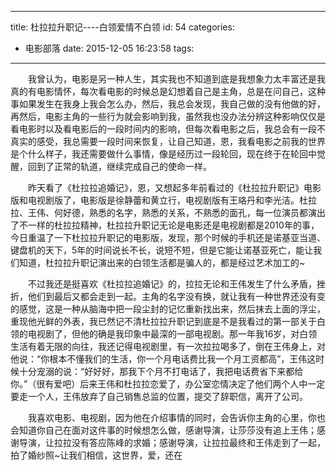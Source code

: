 
---
title: 杜拉拉升职记----白领爱情不白领
id: 54
categories:
  - 电影部落
date: 2015-12-05 16:23:58
tags:
---

&emsp;&emsp;我曾认为，电影是另一种人生，其实我也不知道到底是我想象力太丰富还是我真的有电影情怀，每次看电影的时候总是幻想着自己是主角，总是在问自己，这种事如果发生在我身上我会怎么办，然后，我总会发现，我自己做的没有他做的好，再然后，电影主角的一些行为就会影响到我，虽然我也没办法分辨这种影响仅仅是看电影时以及看电影后的一段时间内的影响，但每次看电影之后，我总会有一段不真实的感受，我总需要一段时间来恢复，让自己知道，恩，我看电影之前我的世界是个什么样子，我还需要做什么事情，像是经历过一段轮回，现在终于在轮回中觉醒，回到了正常的轨道，继续完成自己的使命一样。

<!--more-->
&emsp;&emsp;昨天看了《杜拉拉追婚记》，恩，又想起多年前看过的《杜拉拉升职记》电影版和电视剧版了，电影版是徐静蕾和黄立行，电视剧版有王珞丹和李光洁。杜拉拉、王伟、何好德，熟悉的名字，熟悉的关系，不熟悉的面孔，每一位演员都演出了不一样的杜拉拉精神，杜拉拉升职记无论是电影还是电视剧都是2010年的事，今日重温了一下杜拉拉升职记的电影版，发现，那个时候的手机还是诺基亚当道、键盘机的天下，5年的时间说长不长，说短不短，但是它能让诺基亚死亡，能让我们知道，杜拉拉升职记演出来的白领生活都是骗人的，都是经过艺术加工的\~

&emsp;&emsp;不过我还是挺喜欢《杜拉拉追婚记》的，拉拉无论和王伟发生了什么矛盾，挫折，他们到最后又都会走到一起。主角的名字没有换，就让我有一种世界还没有变的感觉，这是一种从脑海中把一段尘封的记忆重新找出来，然后抹去上面的浮尘，重现他光鲜的外表，我已然记不清杜拉拉升职记到底是不是我看过的第一部关于白领的电视剧了，但他的确是我印象中最深的一部电视剧。那一年我16岁，对白领生活有着无限的向往，我还记得电视剧里，有一次拉拉喝多了，倒在王伟身上，对他说：“你根本不懂我们的生活，你一个月电话费比我一个月工资都高”，王伟这时候十分宠溺的说：“好好好，那我下个月不打电话了，我把电话费省下来都给你。”（很有爱吧）后来王伟和杜拉拉恋爱了，办公室恋情决定了他们两个人中一定要走一个人，王伟放弃了自己销售总监的位置，提交了辞职信，离开了公司。

&emsp;&emsp;我喜欢电影、电视剧，因为他在介绍事情的同时，会告诉你主角的心里，你也会知道你自己在面对这件事的时候想怎么做，感谢导演，让莎莎没有追上王伟；感谢导演，让拉拉没有答应陈峰的求婚；感谢导演，让拉拉最终和王伟走到了一起，拍了婚纱照\~让我们相信，这世界，爱，还在